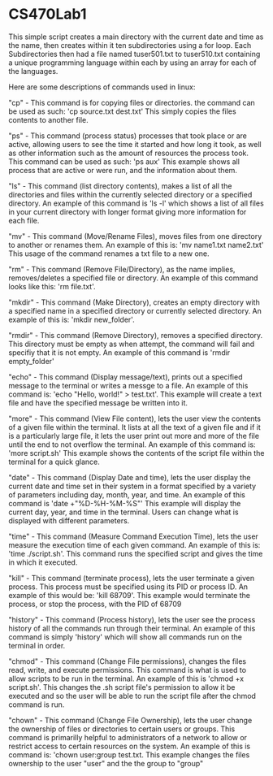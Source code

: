 # CS470Lab1

This simple script creates a main directory with the current date and time as the name, then creates within it ten subdirectories using a for loop.
Each Subdirectories then had a file named tuser501.txt to tuser510.txt containing a unique programming language within each by using an array for each of the languages.

Here are some descriptions of commands used in linux:

"cp" - This command is for copying files or directories. the command can be used as such: 'cp source.txt dest.txt' This simply copies the files contents to another file.

"ps" - This command (process status) processes that took place or are active, allowing users to see the time it started and how long it took, as well as other information such as the amount of resources the process took. This command can be used as such: 'ps aux' This example shows all process that are active or were run, and the information about them.

"ls" - This command (list directory contents), makes a list of all the directories and files within the currently selected directory or a specified directory. An example of this command is 'ls -l' which shows a list of all files in your current directory with longer format giving more information for each file.

"mv" - This command (Move/Rename Files), moves files from one directory to another or renames them. An example of this is: 'mv name1.txt name2.txt' This usage of the command renames a txt file to a new one.

"rm" - This command (Remove File/Directory), as the name implies, removes/deletes a specified file or directory. An example of this command looks like this: 'rm file.txt'.

"mkdir" - This command (Make Directory), creates an empty directory with a specified name in a specified directory or currently selected directory. An example of this is: 'mkdir new_folder'.

"rmdir" - This command (Remove Directory), removes a specified directory. This directory must be empty as when attempt, the command will fail and specifiy that it is not empty. An example of this command is 'rmdir empty_folder'

"echo" - This command (Display message/text), prints out a specified message to the terminal or writes a messge to a file. An example of this command is: 'echo "Hello, world!" > test.txt'. This example will create a text file and have the specified message be written into it.

"more" - This command (View File content), lets the user view the contents of a given file within the terminal. It lists at all the text of a given file and if it is a particularly large file, it lets the user print out more and more of the file until the end to not overflow the terminal. An example of this command is: 'more script.sh' This example shows the contents of the script file within the terminal for a quick glance.

"date" - This command (Display Date and time), lets the user display the current date and time set in their system in a format specified by a variety of parameters including day, month, year, and time. An example of this command is 'date +"%D-%H-%M-%S"' This example will display the current day, year, and time in the terminal. Users can change what is displayed with different parameters.

"time" - This command (Measure Command Execution Time), lets the user measure the execution time of each given command. An example of this is: 'time ./script.sh'. This command runs the specified script and gives the time in which it executed.

"kill" - This command (terminate process), lets the user terminate a given process. This process must be specified using its PID or process ID. An example of this would be: 'kill 68709'. This example would terminate the process, or stop the process, with the PID of 68709

"history" - This command (Process history), lets the user see the process history of all the commands run through their terminal. An example of this command is simply 'history' which will show all commands run on the terminal in order.

"chmod" - This command (Change File permissions), changes the files read, write, and execute permissions. This command is what is used to allow scripts to be run in the terminal. An example of this is 'chmod +x script.sh'. This changes the .sh script file's permission to allow it be executed and so the user will be able to run the script file after the chmod command is run.

"chown" - This command (Change File Ownership), lets the user change the ownership of files or directories to certain users or groups. This command is primarilly helpful to administrators of a network to allow or restrict access to certain resources on the system. An example of this is command is: 'chown user:group test.txt. This example changes the files ownership to the user "user" and the the group to "group"
